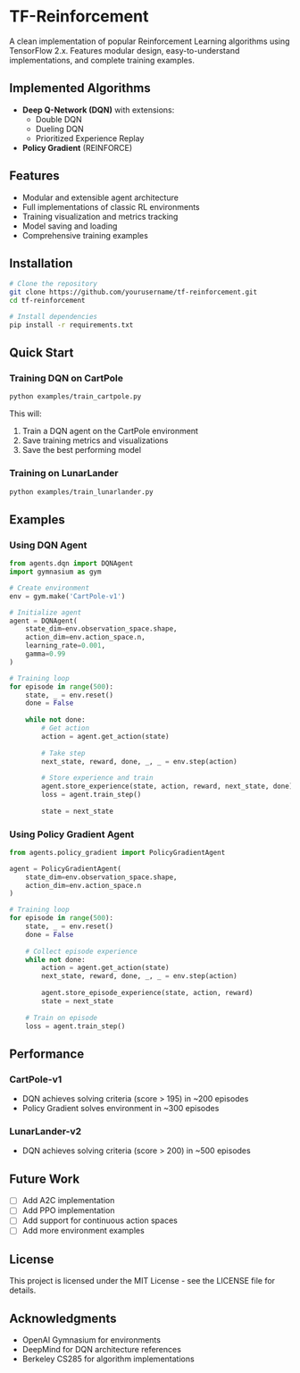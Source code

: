 # TF-Reinforcement

A clean implementation of popular Reinforcement Learning algorithms using TensorFlow 2.x. Features modular design, easy-to-understand implementations, and complete training examples.

## Implemented Algorithms

- **Deep Q-Network (DQN)** with extensions:
  - Double DQN
  - Dueling DQN
  - Prioritized Experience Replay
- **Policy Gradient** (REINFORCE)

## Features

- Modular and extensible agent architecture
- Full implementations of classic RL environments
- Training visualization and metrics tracking
- Model saving and loading
- Comprehensive training examples

## Installation

```bash
# Clone the repository
git clone https://github.com/yourusername/tf-reinforcement.git
cd tf-reinforcement

# Install dependencies
pip install -r requirements.txt
```

## Quick Start

### Training DQN on CartPole

```bash
python examples/train_cartpole.py
```

This will:
1. Train a DQN agent on the CartPole environment
2. Save training metrics and visualizations
3. Save the best performing model

### Training on LunarLander

```bash
python examples/train_lunarlander.py
```

## Examples

### Using DQN Agent

```python
from agents.dqn import DQNAgent
import gymnasium as gym

# Create environment
env = gym.make('CartPole-v1')

# Initialize agent
agent = DQNAgent(
    state_dim=env.observation_space.shape,
    action_dim=env.action_space.n,
    learning_rate=0.001,
    gamma=0.99
)

# Training loop
for episode in range(500):
    state, _ = env.reset()
    done = False
    
    while not done:
        # Get action
        action = agent.get_action(state)
        
        # Take step
        next_state, reward, done, _, _ = env.step(action)
        
        # Store experience and train
        agent.store_experience(state, action, reward, next_state, done)
        loss = agent.train_step()
        
        state = next_state
```

### Using Policy Gradient Agent

```python
from agents.policy_gradient import PolicyGradientAgent

agent = PolicyGradientAgent(
    state_dim=env.observation_space.shape,
    action_dim=env.action_space.n
)

# Training loop
for episode in range(500):
    state, _ = env.reset()
    done = False
    
    # Collect episode experience
    while not done:
        action = agent.get_action(state)
        next_state, reward, done, _, _ = env.step(action)
        
        agent.store_episode_experience(state, action, reward)
        state = next_state
    
    # Train on episode
    loss = agent.train_step()
```


## Performance

### CartPole-v1
- DQN achieves solving criteria (score > 195) in ~200 episodes
- Policy Gradient solves environment in ~300 episodes

### LunarLander-v2
- DQN achieves solving criteria (score > 200) in ~500 episodes


## Future Work

- [ ] Add A2C implementation
- [ ] Add PPO implementation
- [ ] Add support for continuous action spaces
- [ ] Add more environment examples

## License

This project is licensed under the MIT License - see the LICENSE file for details.

## Acknowledgments

- OpenAI Gymnasium for environments
- DeepMind for DQN architecture references
- Berkeley CS285 for algorithm implementations
